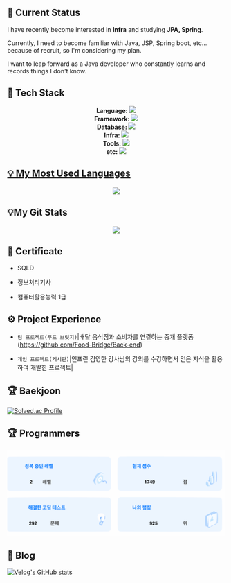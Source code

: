 ## 👋 Current Status

I have recently become interested in **Infra** and studying **JPA, Spring**.

Currently, I need to become familiar with Java, JSP, Spring boot, etc... because of recruit, so I'm considering my plan.

I want to leap forward as a Java developer who constantly learns and records things I don't know.

## 💪 Tech Stack
<p align="center">
  <b>Language: </b>
  <a href="https://skillicons.dev">
    <img src="https://skillicons.dev/icons?i=java,python,c" />
  </a>
  </br>
  <b>Framework: </b>
  <a href="https://skillicons.dev">
    <img src="https://skillicons.dev/icons?i=spring,django,flask" />
  </a>
  </br>
  <b>Database: </b>
  <a href="https://skillicons.dev">
    <img src="https://skillicons.dev/icons?i=mysql,postgres,sqlite,redis" />
  </a>
  </br>
  <b>Infra: </b>
  <a href="https://skillicons.dev">
    <img src="https://skillicons.dev/icons?i=aws,linux,docker" />
  </a>
  </br>
  <b>Tools: </b>
  <a href="https://skillicons.dev">
    <img src="https://skillicons.dev/icons?i=github,idea,discord,notion,postman,vscode,git" />
  </a>
  </br>
  <b>etc: </b>
  <a href="https://skillicons.dev">
    <img src="https://skillicons.dev/icons?i=arduino,figma,pycharm" />
</p>

## 💡 My Most Used Languages

<p align="center">
  <a href="https://github.com/dnwls16071">
    <img align="center" src="https://github-readme-stats.vercel.app/api/top-langs/?username=dnwls16071&layout=compact&show_icons=$true&show_owner=true&hide_title=true&theme=nord&hide=html" />
  </a>
</p>

## 💡My Git Stats

<p align="center">
  <a href="https://github.com/dnwls16071">
    <img align="center" src="https://github-readme-stats.vercel.app/api?username=dnwls16071&&show_icons=true&include_all_commits=false&theme=nord"/>
  </a>
</p>

## 🥇 Certificate

- SQLD
  
- 정보처리기사

- 컴퓨터활용능력 1급

## ⚙ Project Experience

- `팀 프로젝트(푸드 브릿지)`|배달 음식점과 소비자를 연결하는 중개 플랫폼(https://github.com/Food-Bridge/Back-end)

- `개인 프로젝트(게시판)`|인프런 김영한 강사님의 강의를 수강하면서 얻은 지식을 활용하여 개발한 프로젝트|

## 🏆 Baekjoon

[![Solved.ac Profile](http://mazassumnida.wtf/api/v2/generate_badge?boj=dnwls16071)](https://solved.ac/dnwls16071/)

## 🏆 Programmers

![Programmers Badge](https://raw.githubusercontent.com/dnwls16071/Github_Programmers_Rank/main/result/result.svg?cache_buster=TIMESTAMP)

## 📩 Blog
[![Velog's GitHub stats](https://velog-readme-stats.vercel.app/api?name=dnwls4659&color=dark)](https://github.com/dnwls16071/velog-readme-stats)
